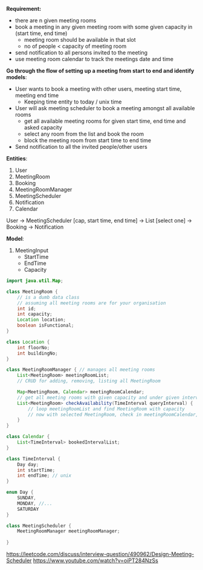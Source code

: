 **Requirement:**
- there are n given meeting rooms
- book a meeting in any given meeting room with some given capacity in (start time, end time)
  - meeting room should be available in that slot
  - no of people < capacity of meeting room
- send notification to all persons invited to the meeting
- use meeting room calendar to track the meetings date and time

**Go through the flow of setting up a meeting from start to end and identify models**:
- User wants to book a meeting with other users, meeting start time, meeting end time
  - Keeping time entity to today / unix time
- User will ask meeting scheduler to book a meeting amongst all available rooms
  - get all available meeting rooms for given start time, end time and asked capacity
  - select any room from the list and book the room
  - block the meeting room from start time to end time
- Send notification to all the invited people/other users


**Entities**:
1. User
2. MeetingRoom
3. Booking
4. MeetingRoomManager
5. MeetingScheduler
6. Notification
7. Calendar

User -> MeetingScheduler [cap, start time, end time] -> List<MeetingRoom> [select one] -> Booking -> Notification

**Model**:
1. MeetingInput
   - StartTime
   - EndTime
   - Capacity

```java
import java.util.Map;

class MeetingRoom {
    // is a dumb data class
    // assuming all meeting rooms are for your organisation
    int id;
    int capacity;
    Location location;
    boolean isFunctional;
}

class Location {
    int floorNo;
    int buildingNo;
}

class MeetingRoomManager { // manages all meeting rooms
    List<MeetingRoom> meetingRoomList;
    // CRUD for adding, removing, listing all MeetingRoom

    Map<MeetingRoom, Calendar> meetingRoomCalendar;
    // get all meeting rooms with given capacity and under given interval
    List<MeetingRoom> checkAvailability(TimeInterval queryInterval) {
        // loop meetingRoomList and find MeetingRoom with capacity
        // now with selected MeetingRoom, check in meetingRoomCalendar, if any booked time slot doesn't collide with asked time, then add this meetingRoom to answer
    }
}

class Calendar {
    List<TimeInterval> bookedIntervalList;
}

class TimeInterval {
    Day day;
    int startTime;
    int endTime; // unix
}

enum Day {
    SUNDAY,
    MONDAY, //... 
    SATURDAY
}

class MeetingScheduler {
    MeetingRoomManager meetingRoomManager;
    
}

```
https://leetcode.com/discuss/interview-question/490962/Design-Meeting-Scheduler
https://www.youtube.com/watch?v=oiPT284NzSs
